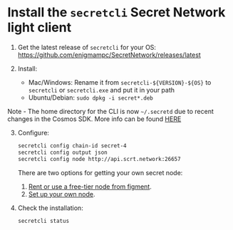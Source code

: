 # Install the `secretcli` Secret Network light client

1. Get the latest release of `secretcli` for your OS: https://github.com/enigmampc/SecretNetwork/releases/latest

2) Install:

   - Mac/Windows: Rename it from `secretcli-${VERSION}-${OS}` to `secretcli` or `secretcli.exe` and put it in your path
   - Ubuntu/Debian: `sudo dpkg -i secret*.deb`

Note - The home directory for the CLI is now `~/.secretd` due to recent changes in the Cosmos SDK. More info can be found [HERE](https://github.com/scrtlabs/SupernovaDocs/blob/master/app%20developers/cli.md)

3) Configure:

   ```bash
   secretcli config chain-id secret-4
   secretcli config output json
   secretcli config node http://api.scrt.network:26657
   ```

   There are two options for getting your own secret node:
   1. [Rent or use a free-tier node from figment](https://figment.io/datahub/secret-network/).
   2. [Set up your own node](https://docs.scrt.network/node-guides/run-full-node-mainnet.html).

4) Check the installation:

   ```bash
   secretcli status
   ```
